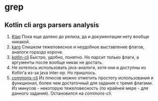 # grep

## Kotlin cli args parsers analysis

1. [Klap](https://github.com/sargunster/klap) Пока еще далеко до релиза, да и документации нету вообще никакой.
2. [karg](https://github.com/jshmrsn/karg) Слишком тяжеловесное и неудобное выставление флагов, аналоги гораздо короче.
3. [kotlin-cli](https://github.com/leprosus/kotlin-cli) Быстро, удобно, понятно. Но парсит только флаги, а аргументы после вообще никак не достать.
4. Не хотелось использовать java-аналоги, хотя они и доступны из Kotlin'a из-за java inter-op. Но пришлось.
5. [commons-cli](https://mvnrepository.com/artifact/commons-cli/commons-cli/1.3.1) Из плюсов можно отметить простоту использования и функционал, более чем достаточный для задания с тремя флагами. Из минусов - некоторую тяжеловесность (по крайней мере - для данного задания).
Остановился на *commons-cli*.
